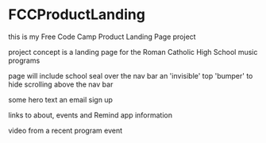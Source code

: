 # FCCProductLanding

this is my Free Code Camp Product Landing Page project

project concept is a landing page for the Roman Catholic High School music programs

page will include school seal over the nav bar
an 'invisible' top 'bumper' to hide scrolling above the nav bar

some hero text
an email sign up

links to about, events and Remind app information

video from a recent program event
